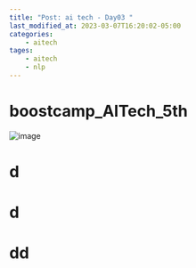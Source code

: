 ```yaml
---
title: "Post: ai tech - Day03 "
last_modified_at: 2023-03-07T16:20:02-05:00
categories:
    - aitech
tages:
    - aitech
    - nlp
---
```


# boostcamp_AITech_5th
![image](../../../image/aitech.png)



# d

# d

# dd


